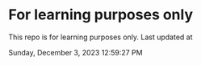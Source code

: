 # For learning purposes only
This repo is for learning purposes only.
Last updated at

Sunday, December 3, 2023 12:59:27 PM

